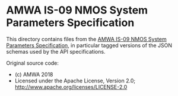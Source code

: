 # AMWA IS-09 NMOS System Parameters Specification

This directory contains files from the [AMWA IS-09 NMOS System Parameters Specification](https://github.com/AMWA-TV/nmos-system), in particular tagged versions of the JSON schemas used by the API specifications.

Original source code:

- (c) AMWA 2018
- Licensed under the Apache License, Version 2.0; http://www.apache.org/licenses/LICENSE-2.0
